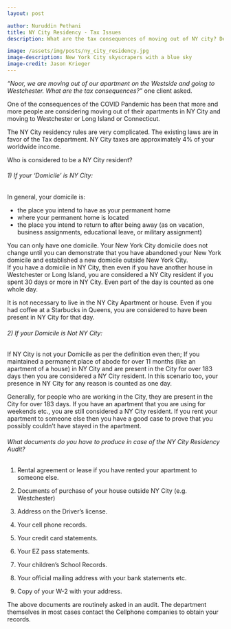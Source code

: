 ```yaml
---
layout: post

author: Nuruddin Pethani
title: NY City Residency - Tax Issues
description: What are the tax consequences of moving out of NY city? Depends on your domicile.

image: /assets/img/posts/ny_city_residency.jpg
image-description: New York City skyscrapers with a blue sky
image-credit: Jason Krieger
---
```


*“Noor,  we are moving out of our apartment on the Westside and going to Westchester.  What are the tax consequences?”*  one client asked.

One of the consequences of the COVID Pandemic has been that more and more people are considering moving out of their apartments in NY City and moving to Westchester or Long Island or Connecticut.

The NY City residency rules are very complicated.  The existing laws are in favor of the Tax department.  NY City taxes are approximately 4% of your worldwide income. 

Who is considered to be a NY City resident?  

###### 1) If your ‘Domicile’ is NY City:

In general, your domicile is:
* the place you intend to have as your permanent home
* where your permanent home is located
* the place you intend to return to after being away (as on vacation, business assignments, educational leave, or military assignment)

You can only have one domicile. Your New York City domicile does not change until you can demonstrate that you have abandoned your New York domicile and established a new domicile outside New York City.  
If you have a domicile in NY City, then even if you have another house in Westchester or Long Island, you are considered a NY City resident if you spent 30 days or more in NY City.  Even part of the day is counted as one whole day.  

It is not necessary to live in the NY City Apartment or house.  Even if you had coffee at a Starbucks in Queens, you are considered to have been present in NY City for that day.

###### 2) If your Domicile is Not NY City:

If NY City is not your Domicile as per the definition even then;
If you maintained a permanent place of abode for over 11 months (like an apartment of a house) in NY City and are present in the City for over 183 days then you are considered a NY City resident.
In this scenario too,  your presence in NY City for any reason is counted as one day.

Generally,  for people who are working in the City, they are present in the City for over 183 days.   If you have an apartment that you are using for weekends etc., you are still considered a NY City resident.
If you rent your apartment to someone else then you have a good case to prove that you possibly couldn’t have stayed in the apartment.

###### What documents do you have to produce in case of the NY City Residency Audit?

1. Rental agreement or lease if you have rented your apartment to someone else.

2. Documents of purchase of your house outside NY City (e.g. Westchester)

3. Address on the Driver’s license.

4. Your cell phone records.

5. Your credit card statements.

6. Your EZ pass statements.

7. Your children’s School Records.

8. Your official mailing address with your bank statements etc.

9. Copy of your W-2 with your address.

The above documents are routinely asked in an audit.  The department themselves in most cases contact the Cellphone companies to obtain your records.